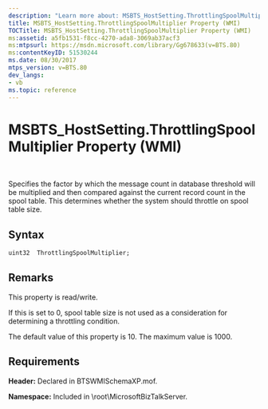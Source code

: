 ```yaml
---
description: "Learn more about: MSBTS_HostSetting.ThrottlingSpoolMultiplier Property (WMI)"
title: MSBTS_HostSetting.ThrottlingSpoolMultiplier Property (WMI)
TOCTitle: MSBTS_HostSetting.ThrottlingSpoolMultiplier Property (WMI)
ms:assetid: a5fb1531-f8cc-4270-ada8-3069ab37acf3
ms:mtpsurl: https://msdn.microsoft.com/library/Gg678633(v=BTS.80)
ms:contentKeyID: 51530244
ms.date: 08/30/2017
mtps_version: v=BTS.80
dev_langs:
- vb
ms.topic: reference
---
```


# MSBTS\_HostSetting.ThrottlingSpoolMultiplier Property (WMI)

 

Specifies the factor by which the message count in database threshold will be multiplied and then compared against the current record count in the spool table. This determines whether the system should throttle on spool table size.

## Syntax

``` vb
uint32  ThrottlingSpoolMultiplier;  
```

## Remarks

This property is read/write.

If this is set to 0, spool table size is not used as a consideration for determining a throttling condition.

The default value of this property is 10. The maximum value is 1000.

## Requirements

**Header:** Declared in BTSWMISchemaXP.mof.

**Namespace:** Included in \\root\\MicrosoftBizTalkServer.

